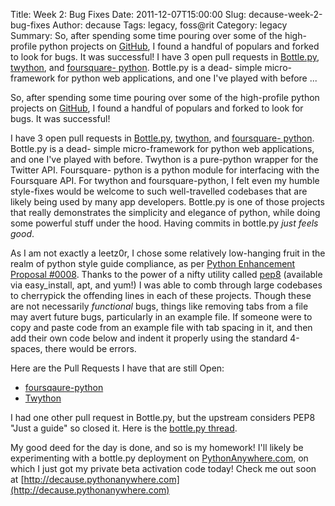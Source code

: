 Title: Week 2: Bug Fixes
Date: 2011-12-07T15:00:00
Slug: decause-week-2-bug-fixes
Author: decause
Tags: legacy, foss@rit
Category: legacy
Summary: So, after spending some time pouring over some of the high-profile python projects on [GitHub](http://github.com), I found a handful of populars and forked to look for bugs. It was successful!  I have 3 open pull requests in [Bottle.py](https://github.com/defnull/bottle), [twython](https://github.com/ryanmcgrath/twython), and [foursquare- python](https://github.com/wiseman/foursquare-python). Bottle.py is a dead- simple micro-framework for python web applications, and one I've played with before ... 

So, after spending some time pouring over some of the high-profile python
projects on [GitHub](http://github.com), I found a handful of populars and
forked to look for bugs. It was successful!

I have 3 open pull requests in [Bottle.py](https://github.com/defnull/bottle),
[twython](https://github.com/ryanmcgrath/twython), and [foursquare-
python](https://github.com/wiseman/foursquare-python). Bottle.py is a dead-
simple micro-framework for python web applications, and one I've played with
before. Twython is a pure-python wrapper for the Twitter API. Foursquare-
python is a python module for interfacing with the Foursquare API. For twython
and foursquare-python, I felt even my humble style-fixes would be welcome to
such well-travelled codebases that are likely being used by many app
developers. Bottle.py is one of those projects that really demonstrates the
simplicity and elegance of python, while doing some powerful stuff under the
hood. Having commits in bottle.py _just feels good_.

As I am not exactly a leetz0r, I chose some relatively low-hanging fruit in
the realm of python style guide compliance, as per [Python Enhancement
Proposal #0008](http://www.python.org/dev/peps/pep-0008/). Thanks to the power
of a nifty utility called [pep8](https://github.com/jcrocholl/pep8) (available
via easy_install, apt, and yum!) I was able to comb through large codebases to
cherrypick the offending lines in each of these projects. Though these are not
necessarily _functional_ bugs, things like removing tabs from a file may avert
future bugs, particularly in an example file. If someone were to copy and
paste code from an example file with tab spacing in it, and then add their own
code below and indent it properly using the standard 4-spaces, there would be
errors.

Here are the Pull Requests I have that are still Open:

  * [foursqaure-python](https://github.com/wiseman/foursquare-python/pull/1)
  * [Twython](https://github.com/ryanmcgrath/twython/pull/52)

I had one other pull request in Bottle.py, but the upstream considers PEP8
"Just a guide" so closed it. Here is the [bottle.py
thread](https://github.com/defnull/bottle/pull/260).

My good deed for the day is done, and so is my homework! I'll likely be
experimenting with a bottle.py deployment on
[PythonAnywhere.com](http://pythonanywhere.com), on which I just got my
private beta activation code today! Check me out soon at
[http://decause.pythonanywhere.com](http://decause.pythonanywhere.com)

